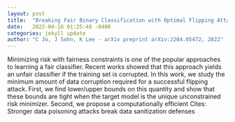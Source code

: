 ```yaml
---
layout: post
title:  "Breaking Fair Binary Classification with Optimal Flipping Attacks"
date:   2022-04-16 01:25:48 -0400
categories: jekyll update
author: "C Jo, J Sohn, K Lee - arXiv preprint arXiv:2204.05472, 2022"
---
```

Minimizing risk with fairness constraints is one of the popular approaches to learning a fair classifier. Recent works showed that this approach yields an unfair classifier if the training set is corrupted. In this work, we study the minimum amount of data corruption required for a successful flipping attack. First, we find lower/upper bounds on this quantity and show that these bounds are tight when the target model is the unique unconstrained risk minimizer. Second, we propose a computationally efficient Cites: Stronger data poisoning attacks break data sanitization defenses